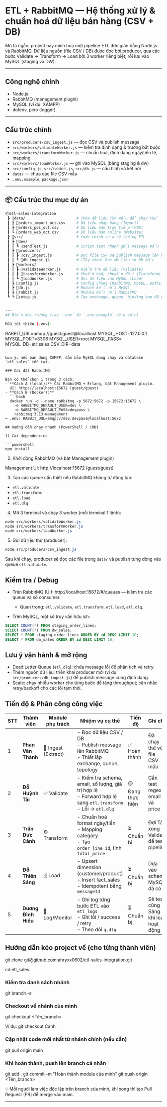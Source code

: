 # ETL + RabbitMQ — Hệ thống xử lý & chuẩn hoá dữ liệu bán hàng (CSV + DB)

Mô tả ngắn: project này minh hoạ một pipeline ETL đơn giản bằng Node.js và RabbitMQ. Dữ liệu nguồn (file CSV / DB) được đọc bởi producer, qua các bước Validate → Transform → Load bởi 3 worker riêng biệt, rồi lưu vào MySQL (staging và DW).

---

## Công nghệ chính

- Node.js
- RabbitMQ (management plugin)
- MySQL (ví dụ: XAMPP)
- dotenv, pino (logger)

---
## Cấu trúc chính

- `src/producers/csv_ingest.js` — đọc CSV và publish message
- `src/workers/validateWorker.js` — kiểm tra định dạng & trường bắt buộc
- `src/workers/transformWorker.js` — chuẩn hoá, định dạng ngày/tiền tệ, mapping
- `src/workers/loadWorker.js` — ghi vào MySQL (bảng staging & dw)
- `src/config.js`, `src/rabbit.js`, `src/db.js` — cấu hình và kết nối
- `data/` — chứa các file CSV mẫu
- `.env.example`, `package.json`

---
## 📦 Cấu trúc thư mục dự án
```bash
📦etl-sales-integration
 ┣ 📂data/                       # Chứa dữ liệu CSV mẫu để chạy thử
 ┃ ┣ 📜orders_import_oct.csv     # Dữ liệu nhập hàng (Import)
 ┃ ┣ 📜orders_pos_oct.csv        # Dữ liệu bán trực tiếp (POS)
 ┃ ┗ 📜orders_web_oct.csv        # Dữ liệu bán online (Website)
 ┣ 📂src/                        # Code chính của hệ thống ETL
 ┃ ┣ 📂dev/
 ┃ ┃ ┗ 📜sendTest.js             # Script test nhanh gửi message mẫu
 ┃ ┣ 📂producers/
 ┃ ┃ ┣ 📜csv_ingest.js           # Đọc file CSV và publish message lên RabbitMQ
 ┃ ┃ ┗ 📜db_ingest.js            # (Tùy chọn) Đọc dữ liệu từ DB gốc
 ┃ ┣ 📂workers/
 ┃ ┃ ┣ 📜validateWorker.js       # Kiểm tra dữ liệu (Validate)
 ┃ ┃ ┣ 📜transformWorker.js      # Chuẩn hoá, chuyển đổi (Transform)
 ┃ ┃ ┗ 📜loadWorker.js           # Ghi dữ liệu vào MySQL (Load)
 ┃ ┣ 📜config.js                 # Config chung (RabbitMQ, MySQL, paths,…)
 ┃ ┣ 📜db.js                     # Module kết nối MySQL
 ┃ ┣ 📜rabbit.js                 # Module kết nối RabbitMQ
 ┗ ┗ 📜setup.js                  # Tạo exchange, queue, binding ban đầu


---
## Biến môi trường (tạo `.env` từ `.env.example` nếu cần)

Mẫu tối thiểu (.env):

```
RABBIT_URL=amqp://guest:guest@localhost
MYSQL_HOST=127.0.0.1
MYSQL_PORT=3306
MYSQL_USER=root
MYSQL_PASS=
MYSQL_DB=etl_sales
CSV_DIR=data
```

Lưu ý: nếu bạn dùng XAMPP, đảm bảo MySQL đang chạy và database `etl_sales` tồn tại.

### Cài đặt RabbitMQ

Bạn có thể chọn 1 trong 3 cách:
- **Cách A (local):** Cài RabbitMQ + Erlang, bật Management plugin.  
  UI: http://localhost:15672 (guest/guest)
- **Cách B (Docker):**  
  ```bash
  docker run -d --name rabbitmq -p 5672:5672 -p 15672:15672 \
    -e RABBITMQ_DEFAULT_USER=dev \
    -e RABBITMQ_DEFAULT_PASS=devpass \
    rabbitmq:3.13-management
→ .env: RABBIT_URL=amqp://dev:devpass@localhost:5672

## Hướng dẫn chạy nhanh (PowerShell / CMD)

1) Cài dependencies

```powershell
npm install
```

2) Khởi động RabbitMQ (và bật Management plugin)

Management UI: http://localhost:15672 (guest/guest)

3) Tạo các queue cần thiết nếu RabbitMQ không tự động tạo:

- `etl.validate`
- `etl.transform`
- `etl.load`
- `etl.dlq`

4) Mở 3 terminal và chạy 3 worker (mỗi terminal 1 lệnh):

```powershell
node src/workers/validateWorker.js
node src/workers/transformWorker.js
node src/workers/loadWorker.js
```

5) Gửi dữ liệu thử (producer):

```powershell
node src/producers/csv_ingest.js
```

Sau khi chạy, producer sẽ đọc các file trong `data/` và publish từng dòng vào queue `etl.validate`.


## Kiểm tra / Debug

- Trên RabbitMQ (UI): http://localhost:15672/#/queues — kiểm tra các queue và số consumer.
	- Quan trọng: `etl.validate`, `etl.transform`, `etl.load`, `etl.dlq`.

- Trên MySQL, một số truy vấn hữu ích:

```sql
SELECT COUNT(*) FROM staging_order_lines;
SELECT COUNT(*) FROM dw_sales;
SELECT * FROM staging_order_lines ORDER BY id DESC LIMIT 10;
SELECT * FROM dw_sales ORDER BY id DESC LIMIT 10;
```

## Lưu ý vận hành & mở rộng

- Dead Letter Queue (`etl.dlq`): chứa message lỗi để phân tích và retry.
- Thêm nguồn dữ liệu: triển khai producer mới (ví dụ `src/producers/db_ingest.js`) để publish message cùng định dạng.
- Scale: chạy nhiều worker cho từng bước để tăng throughput; cân nhắc retry/backoff cho các lỗi tạm thời.

## Tiến độ & Phân công công việc

| STT | Thành viên          | Module phụ trách    | Nhiệm vụ cụ thể                                                                                                  | Tiến độ           | Ghi chú                                |
| --- | ------------------- | ------------------- | ---------------------------------------------------------------------------------------------------------------- | ----------------- | -------------------------------------- |
| 1   | **Phan Văn Thành**  | 🧩 Ingest (Extract) | - Đọc dữ liệu CSV / DB<br>- Publish message lên RabbitMQ<br>- Thiết lập exchange, queue, topology                | ✅ Hoàn thành      | Đã chạy thử với file CSV mẫu           |
| 2   | **Đỗ Huỳnh Tài**    | ✅ Validate          | - Kiểm tra schema, email, số lượng, giá trị hợp lệ<br>- Forward hợp lệ sang `etl.transform`<br>- Lỗi → `etl.dlq` | 🟡 Đang thực hiện | Cần test regex email và price          |
| 3   | **Trần Đức Cảnh**   | ⚙️ Transform        | - Chuẩn hoá format ngày/tiền<br>- Mapping category<br>- Tạo `order_line_id`, tính `total_price`                  | ⏳ Chuẩn bị        | Đợi Tài xong Validate để test pipeline |
| 4   | **Đỗ Thiên Sáng**   | 🗄️ Load            | - Upsert dimension (customer/product)<br>- Insert fact_sales<br>- Idempotent bằng `messageId`                    | ⏳ Chuẩn bị        | Dựa vào schema MySQL đã có             |
| 5   | **Dương Đình Hiếu** | 🧾 Log/Monitor      | - Ghi log từng bước ETL vào `etl_logs`<br>- Ghi lỗi / success / retry<br>- Theo dõi `q.dlq`                      | ⏳ Chuẩn bị        | Sẽ test cùng Sáng khi load hoạt động   |

## Hướng dẫn kéo project về (cho từng thành viên)

git clone git@github.com:ahryxx0602/etl-sales-integration.git

cd etl_sales

### Kiểm tra danh sách nhánh
git branch -a

### Checkout về nhánh của mình

git checkout <Tên_branch>

Ví dụ: git checkout Canh

### Cập nhật code mới nhất từ nhánh chính (nếu cần)

git pull origin main

### Khi hoàn thành, push lên branch cá nhân
git add .
git commit -m "Hoàn thành module của mình"
git push origin <Tên_branch>

💡 Mỗi người làm việc độc lập trên branch của mình, khi xong thì tạo Pull Request (PR) để merge vào main.

---
